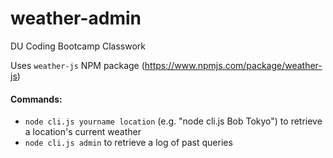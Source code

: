# weather-admin
DU Coding Bootcamp Classwork

Uses `weather-js` NPM package (https://www.npmjs.com/package/weather-js)

#### Commands:
* `node cli.js yourname location` (e.g. "node cli.js Bob Tokyo") to retrieve a location's current weather
* `node cli.js admin` to retrieve a log of past queries
